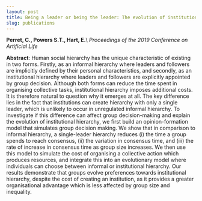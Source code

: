 ```yaml
---
layout: post
title: Being a leader or being the leader: The evolution of institutionalised hierarchy
slug: publications
---
```

**Perret, C., Powers S.T., Hart, E.**\\
*Proceedings of the 2019 Conference on Artificial Life*

**Abstract**: Human social hierarchy has the unique characteristic of existing in two forms. Firstly, as an informal hierarchy where leaders and followers are implicitly defined by their personal characteristics, and secondly, as an institutional hierarchy where leaders and followers are explicitly appointed by group decision. Although both forms can reduce the time spent in organising collective tasks, institutional hierarchy imposes additional costs. It is therefore natural to question why it emerges at all. The key difference lies in the fact that institutions can create hierarchy with only a single leader, which is unlikely to occur in unregulated informal hierarchy. To investigate if this difference can affect group decision-making and explain the evolution of institutional hierarchy, we first build an opinion-formation model that simulates group decision making. We show that in comparison to informal hierarchy, a single-leader hierarchy reduces (i) the time a group spends to reach consensus, (ii) the variation in consensus time, and (iii) the rate of increase in consensus time as group size increases. We then use this model to simulate the cost of organising a collective action which produces resources, and integrate this into an evolutionary model where individuals can choose between informal or institutional hierarchy. Our results demonstrate that groups evolve preferences towards institutional hierarchy, despite the cost of creating an institution, as it provides a greater organisational advantage which is less affected by group size and inequality.

